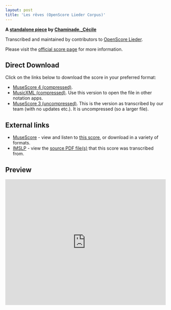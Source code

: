 ```yaml
---
layout: post
title: 'Les rêves (OpenScore Lieder Corpus)'
---
```


__A [standalone piece](https://fourscoreandmore.org/openscore/lieder/Chaminade%2C_C%C3%A9cile/_/) by [Chaminade,_Cécile](https://fourscoreandmore.org/openscore/lieder/Chaminade%2C_C%C3%A9cile)__

Transcribed and maintained by contributors to [OpenScore Lieder].

Please visit the [official score page] for more information.

[official score page]: https://musescore.com/openscore-lieder-corpus/scores/4999602
[OpenScore Lieder]: https://musescore.com/openscore-lieder-corpus

## Direct Download

Click on the links below to download the score in your preferred format:
- [MuseScore 4 (compressed)](https://fourscoreandmore.org/openscore/lieder/Chaminade%2C_C%C3%A9cile/_/Les_r%C3%AAves.mscz).
- [MusicXML (compressed)](https://fourscoreandmore.org/openscore/lieder/Chaminade%2C_C%C3%A9cile/_/Les_r%C3%AAves.mxl). Use this version to open the file in other notation apps.
- [MuseScore 3 (uncompressed)](https://raw.githubusercontent.com/OpenScore/Lieder/refs/heads/main/scores/Chaminade%2C_C%C3%A9cile/_/Les_r%C3%AAves/lc4999602.mscx). This is the version as transcribed by our team (with no updates etc.). It is uncompressed (so a larger file).

## External links

- [MuseScore] - view and listen to [this score][MuseScore], or download in a variety of formats.
- [IMSLP] - view the [source PDF file(s)][IMSLP] that this score was transcribed from.

[MuseScore]: https://musescore.com/score/4999602
[IMSLP]: https://imslp.org/wiki/Special:ReverseLookup/154059

## Preview

<iframe width="100%" height="394" src="https://musescore.com/openscore-lieder-corpus/scores/4999602/embed" frameborder="0" allowfullscreen allow="autoplay; fullscreen"></iframe>
